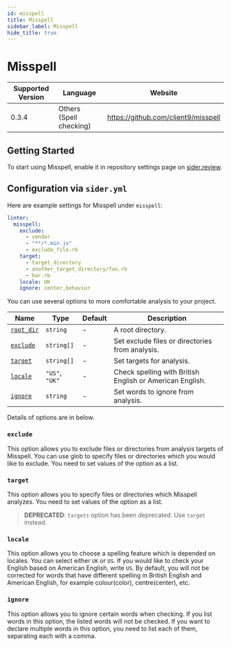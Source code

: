 ```yaml
---
id: misspell
title: Misspell
sidebar_label: Misspell
hide_title: true
---
```


# Misspell

| Supported Version | Language                | Website                             |
| ----------------- | ----------------------- | ----------------------------------- |
| 0.3.4             | Others (Spell checking) | https://github.com/client9/misspell |

## Getting Started

To start using Misspell, enable it in repository settings page on [sider.review](https://sider.review/).

## Configuration via `sider.yml`

Here are example settings for Misspell under `misspell`:

```yaml
linter:
  misspell:
    exclude:
      - vendor
      - "**/*.min.js"
      - exclude_file.rb
    target:
      - target_directory
      - another_target_directory/foo.rb
      - bar.rb
    locale: UK
    ignore: center,behavior
```

You can use several options to more comfortable analysis to your project.

| Name                                                                                  | Type           | Default | Description                                              |
| ------------------------------------------------------------------------------------- | -------------- | ------- | -------------------------------------------------------- |
| [`root_dir`](../../getting-started/custom-configuration.md#linteranalyzer_idroot_dir) | `string`       | -       | A root directory.                                        |
| [`exclude`](#exclude)                                                                 | `string[]`     | -       | Set exclude files or directories from analysis.          |
| [`target`](#target)                                                                   | `string[]`     | -       | Set targets for analysis.                                |
| [`locale`](#locale)                                                                   | `"US"`, `"UK"` | -       | Check spelling with British English or American English. |
| [`ignore`](#ignore)                                                                   | `string`       | -       | Set words to ignore from analysis.                       |

Details of options are in below.

### `exclude`

This option allows you to exclude files or directories from analysis targets of Misspell. You can use glob to specify files or directories which you would like to exclude. You need to set values of the option as a list.

### `target`

This option allows you to specify files or directories which Misspell analyzes. You need to set values of the option as a list.

> **DEPRECATED**: `targets` option has been deprecated. Use `target` instead.

### `locale`

This option allows you to choose a spelling feature which is depended on locales. You can select either `UK` or `US`.
If you would like to check your English based on American English, write `US`.
By default, you will not be corrected for words that have different spelling in British English and American English, for example colour(color), centre(center), etc.

### `ignore`

This option allows you to ignore certain words when checking. If you list words in this option, the listed words will not be checked.
If you want to declare multiple words in this option, you need to list each of them, separating each with a comma.
